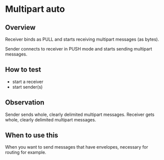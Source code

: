 # Multipart auto

## Overview

Receiver binds as PULL and starts receiving multipart messages (as bytes).

Sender connects to receiver in PUSH mode and starts sending multipart messages.

## How to test

- start a receiver
- start sender(s)

## Observation

Sender sends whole, clearly delimited multipart messages. Receiver gets whole,
clearly delimited multipart messages.

## When to use this

When you want to send messages that have envelopes, necessary for routing for
example.
